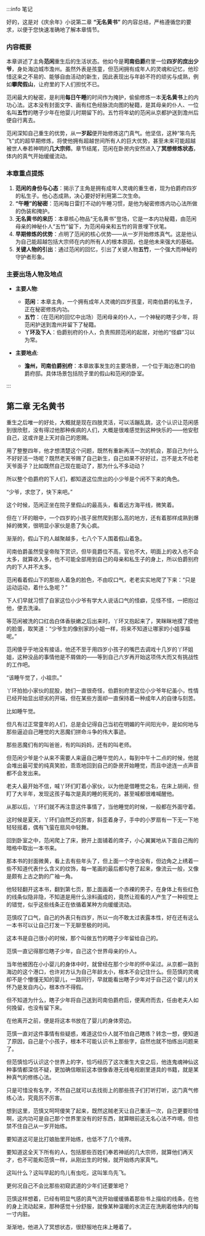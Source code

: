 :::info 笔记

好的，这是对《庆余年》小说第二章 **“无名黄书”** 的内容总结，严格遵循您的要求，以便于您快速准确地了解本章情节。

### 内容概要

本章讲述了主角**范闲**重生后的生活状态。他如今是**司南伯爵**府里一位**四岁的庶出少爷**，身处海边城市澹州。虽然外表是孩童，但范闲拥有成年人的灵魂和记忆，他珍惜这来之不易的、能够自由活动的新生，因此表现出与年龄不符的顽劣与成熟，例如**攀爬假山**，让府里的下人们担忧不已。

范闲最大的秘密，是利用**每日午睡**的时间作为掩护，偷偷修炼一本**无名黄书**上的内功心法。这本没有封面文字、画有红色经脉流向图的秘籍，是其母亲的仆人、一位名叫**五竹**的瞎子少年在他婴儿时期留下的。五竹将年幼的范闲从京都护送到澹州后便自行离去。

范闲深知自己重生的优势，从**一岁起**便开始修炼这门真气。他坚信，这种“笨鸟先飞”式的超早期修炼，将使他拥有超越世间所有人的巨大优势，甚至未来可能超越被世人奉若神明的**几大宗师**。章节结尾，范闲在卧房内安然进入了**冥想修炼状态**，体内的真气开始缓缓流动。

### 本章重点提炼

1.  **范闲的身份与心态**：揭示了主角是拥有成年人灵魂的重生者，现为伯爵府四岁的私生子。他心态成熟，决心要好好利用第二次生命。
2.  **“午睡”的秘密**：范闲每日雷打不动的午睡习惯，是他为秘密修炼内功心法所做的伪装和掩护。
3.  **无名黄书的来历**：本章核心物品“无名黄书”登场，它是一本内功秘籍，由范闲母亲的神秘仆人“五竹”留下，为范闲母亲和五竹的背景埋下伏笔。
4.  **早期修炼的优势**：点明了范闲的核心优势——从一岁开始修炼真气。这是他认为自己能超越包括大宗师在内的所有人的根本原因，也是他未来强大的基础。
5.  **关键人物的引出**：通过范闲的回忆，引出了关键人物**五竹**，一个强大而神秘的守护者形象。

### 主要出场人物及地点

*   **主要人物**:
    *   **范闲**：本章主角，一个拥有成年人灵魂的四岁孩童，司南伯爵的私生子，正在秘密修炼内功。
    *   **五竹**：（在范闲的回忆中出场）范闲母亲的仆人，一个神秘的瞎子少年，将范闲护送到澹州并留下了秘籍。
    *   **丫环及下人**：伯爵别府的仆人，负责照顾范闲的起居，对他的“怪癖”习以为常。

*   **主要地点**:
    *   **澹州，司南伯爵别府**：本章故事发生的主要场景，一个位于海边港口的伯爵府邸。具体场景包括院子里的假山和范闲的卧室。

:::

## 第二章 **无名黄书**

重生之后唯一的好处，大概就是现在四肢灵活，可以活蹦乱跳，这个认识让范闲感到很欣慰，没有得过他那种疾病的人们，大概是很难感觉到这种快乐的——他安慰自己，这或许是上天对自己的恩赐。

用了整整四年，他才想清楚这个问题，既然有重新再活一次的机会，那自己为什么不好好活一场呢？既然老天爷赐了自己新生，自己如果不好好过，岂不是太不给老天爷面子？比如既然自己现在能动了，那为什么不多动动？

所以整个伯爵府的下人们，都知道这位庶出的小少爷是个闲不下来的角色。

“少爷，求您了，快下来吧。”

这个时候，范闲正坐在院子里假山的最高头，看着远方海平线，微笑着。

但在丫环的眼中，一个四岁的小孩子居然爬到那么高的地方，还有着那样成熟到爆掉的微笑，很明显小家伙是患了失心疯。

渐渐的，假山下的人越聚越多，七八个下人围着假山着急。

司南伯爵虽然受皇帝陛下赏识，但毕竟爵位不高，官也不大，明面上的收入也不会太多，就算收入多，也不可能全部用到自己的母亲和私生子的身上，所以伯爵别府内的下人并不太多。

范闲看着假山下的那些人着急的脸色，不由叹口气，老老实实地爬了下来：“只是运动运动，着什么急呢？”

下人们早就习惯了自家这位小少爷有学大人说话口气的怪癖，见怪不怪，一把抱过他，便去洗澡。

等范闲被洗的口红齿白体香肤嫩之后出来时，丫环又抱起来了，笑眯眯地摸了摸他的脸蛋，取笑道：“少爷生的像别家的小姐一样，将来不知道让哪家的小姐享福呢。”

范闲傻乎乎地没有接话，他还不至于用四岁小孩子的嘴巴去调戏十几岁的丫环姐姐，这种没品的事情他是不屑做的——等到自己六岁再开始这项伟大而又有挑战性的工作吧。

“该睡午觉了，小祖宗。”

丫环拍拍小家伙的屁股，她们一直很奇怪，伯爵别府里这位小少爷年纪虽小，性情已经开始显出顽劣的开端，但在某些方面却一直保持着一种成年人的自律与刻苦。

比如睡午觉。

但凡有过正常童年的人们，总是会记得自己当初在明媚的午间阳光中，是如何地与那些逼迫自己睡觉的大恶魔们拼命斗争的伟大事迹。

那些恶魔们有的叫爸爸，有的叫妈妈，还有的叫老师。

但范闲少爷是个从来不需要人来逼自己睡午觉的人，每到中午十二点的时候，他就会堆出最可爱的纯真笑脸，乖乖地回到自己的卧房开始睡觉，而且中途连一点声音都不会发出来。

老夫人最开始不信，喊丫环们盯着小家伙，以为他是借睡觉之名，在床上胡闹，但盯了大半年，发现这孩子每次是真的睡的死死的，甚至喊都很难喊醒他。

从那以后，丫环们就不再注意这件事情了，当他睡觉的时候，一般都在外面守着。

这时候是夏天，丫环们自然乏的厉害，斜歪着身子，手中的小罗扇有一下无一下地轻轻摇着，偶有飞萤在扇风中轻舞。

回到卧室之中，范闲爬上了床，掀开上面铺着的席子，小心翼翼地从下面自己掏的暗格中取出一本书来。

那本书的封面微黄，看上去有些年头了，但上面一个字也没有，但边角之上绣着一些不知道代表什么含义的纹饰，每一笔画的最后都勾卷了起来，像流云一般，又像是颇有上古之韵的广袖一角。

他轻轻翻开这本书，翻到第七页，那上面画着一个赤裸的男子，在身体上有些红色的线条似隐非隐，不知道是用什么涂料画成的，竟然让观看的人产生了一种视觉上的错觉，似乎这些线条正在依循着某种方向缓缓流动。

范慎叹了口气，自己的外表只有四岁，所以一向不敢太过表露本性，好在还有这么一本书可以让自己打发一下无聊至极的时间。

这本书是自己很小的时候，那个叫做五竹的瞎子少年留给自己的。

范慎一直记得那位瞎子少年，自己这个世界母亲的仆人。

当年他被困在小小婴儿的身体中时，就曾经在那个少年的怀中呆过。从京都一路到海边的这个港口，也许对方认为自己年龄太小，根本不会记住什么。但范慎的灵魂却不是个懵懂无知的婴儿，一路同行，早就能看出瞎子少年对于自己这个婴儿的关怀乃是发自内心，根本作不得假。

但不知道为什么，瞎子少年将自己送到司南伯爵府后，便离府而去，任由老夫人如何挽留，也没有留下来。

在他离开之前，便是将这本书放在了婴儿的身体旁边。

范慎一直对这件事情有些疑惑，难道这位仆人就不怕自己瞎练？转念一想，便知道了原因，自己是个小孩子，根本不可能认识书上那些字，自然也就不怕练出问题来了。

但范慎恰巧认识这个世界上的字，恰巧经历了这次重生大变之后，他连鬼魂神仙这种事情都深信不疑，更加确信眼前这本很像香港无线电视剧里道具的书籍，就是某种真气的修练心法。

只是可惜没有名字，不然自己就可以去找街上的那些孩子们打听打听，这门真气修练心法，究竟厉不厉害。

想到这里，范慎又呵呵傻笑了起来，既然这贼老天让自己重活一次，自己更要珍惜啊，这内功可是自己那个世界里没有的好东西，就算眼前这无名心法不咋嘀，但也禁不住自己从一岁开始练。

要知道这可是比打娘胎里开始练，也低不了几个境界。

要知道这全天下所有的人，包括那些百姓们奉若神祇的几大宗师，就算他们再天才，也不可能和范慎一样，从刚出生的时候，就开始练内家真气。

这叫什么？这叫早起的鸟儿有虫吃，这叫笨鸟先飞。

更何况自己不会比那些初窥武道的少年们还要笨吧？

范慎这样想着，已经有明显气感的真气流开始缓缓循着那些书上描绘的线条，在他的身上流动起来，那种感觉十分舒服，就像某种温暖的水流正在洗刷着他体内的每一寸内脏。

渐渐地，他进入了冥想状态，很舒服地在床上睡着了。

